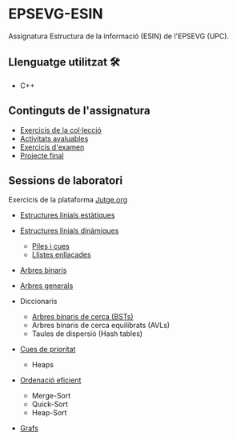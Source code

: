 # EPSEVG-ESIN
Assignatura Estructura de la informació (ESIN) de l'EPSEVG (UPC). 

## Llenguatge utilitzat 🛠️
- C++

## Continguts de l'assignatura
- [Exercicis de la col·lecció](https://github.com/hmonpa/EPSEVG-ESIN/tree/master/Exercises)
- [Activitats avaluables](https://github.com/hmonpa/EPSEVG-ESIN/tree/master/Activity1)
- [Exercicis d'examen](https://github.com/hmonpa/EPSEVG-ESIN/tree/master/Exam)
- [Projecte final](https://github.com/hmonpa/GestTerm)

## Sessions de laboratori
Exercicis de la plataforma [Jutge.org](https://jutge.org/)





- [Estructures linials estàtiques](https://github.com/hmonpa/EPSEVG-ESIN/tree/master/Lab1.2)
- [Estructures linials dinàmiques](https://github.com/hmonpa/EPSEVG-ESIN/tree/master/Lab3)
  - [Piles i cues](https://github.com/hmonpa/EPSEVG-ESIN/tree/master/Lab2)
  - [Llistes enllaçades](https://github.com/hmonpa/EPSEVG-ESIN/tree/master/Lab4)
  
- [Arbres binaris](https://github.com/hmonpa/EPSEVG-ESIN/tree/master/Lab5)
- [Arbres generals](https://github.com/hmonpa/EPSEVG-ESIN/tree/master/Lab6)
- Diccionaris
  - [Arbres binaris de cerca (BSTs)](https://github.com/hmonpa/EPSEVG-ESIN/tree/master/Lab7)
  - Arbres binaris de cerca equilibrats (AVLs)
  - Taules de dispersió (Hash tables)
- [Cues de prioritat](https://github.com/hmonpa/EPSEVG-ESIN/tree/master/Lab8)
  - Heaps
- [Ordenació eficient](https://github.com/hmonpa/EPSEVG-ESIN/tree/master/Lab8)
  - Merge-Sort
  - Quick-Sort
  - Heap-Sort
- [Grafs](https://github.com/hmonpa/EPSEVG-ESIN/tree/master/Lab9)
